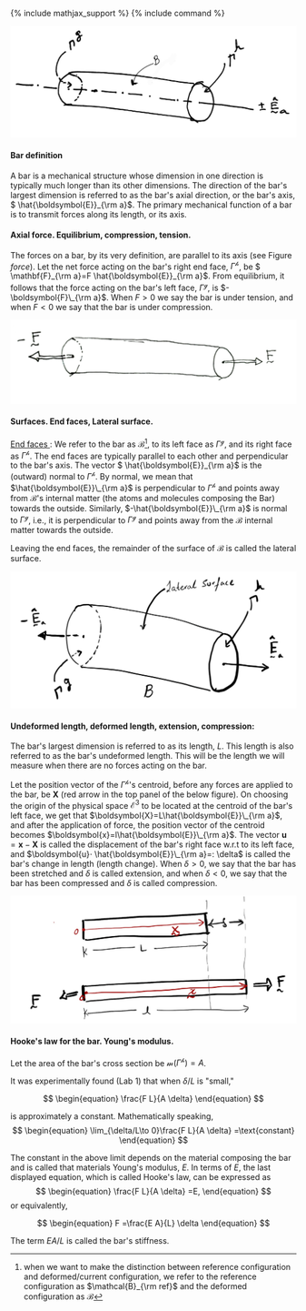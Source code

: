 {% include mathjax_support %}
{% include command %}





![Bar](ClassNotes3.jpg)

#### Bar definition

  A bar is a mechanical structure whose dimension in one direction is typically much longer than its other dimensions. The direction of the bar's largest dimension is referred to as the bar's axial direction, or the bar's axis, $ \hat{\boldsymbol{E}}\_{\rm a}$.  The primary mechanical function of a bar is to transmit forces along its length, or its axis.


#### Axial force. Equilibrium, compression, tension.   

The forces on a bar, by its very definition, are parallel to its axis (see Figure _force_). Let the net force acting on the bar's right end face, $\Gamma^{\mathscr{h}}$, be $ \mathbf{F}\_{\rm a}=F \hat{\boldsymbol{E}}\_{\rm a}$. From equilibrium, it follows that the force acting on the bar's left face, $\Gamma^{\mathscr{g}}$, is $-\boldsymbol{F}\_{\rm a}$. When $F>0$ we say the bar is under tension, and when $F<0$ we say that the bar is under compression.

![Forces on the bar](Images/2021-09-11-23-01-57.png)



#### Surfaces. End faces, Lateral surface. 
<ins>End faces </ins>: We refer to the bar as $\mathcal{B}$[^1], to its left face as $\Gamma^{\mathscr{g}}$, and its right face as $\Gamma^{\mathscr{h}}$. The end faces are typically parallel to each other and perpendicular to the bar's axis. The vector $ \hat{\boldsymbol{E}}\_{\rm a}$ is the (outward) normal to $\Gamma^{\mathscr{h}}$. By normal, we mean that $\hat{\boldsymbol{E}}\_{\rm a}$ is perpendicular to $\Gamma^{\mathscr{h}}$ and points away from $\mathcal{B}$'s internal matter (the atoms and molecules composing the Bar) towards the outside. Similarly, $-\hat{\boldsymbol{E}}\_{\rm a}$ is normal to $\Gamma^{\mathscr{g}}$, i.e., it is perpendicular to $\Gamma^{\mathscr{g}}$ and points away from the $\mathcal{B}$ internal matter towards the outside.

Leaving the end faces, the remainder of the surface of $\mathcal{B}$ is called the lateral surface.

![](Images/2021-09-11-23-45-51.png)

<!-- _Tension and compression_
Let us cut the  $\mathcal{B}_0$, into two pieces, $^1\mathcal{B}$ and $^2\mathcal{B}$. Specifically, let us cut $\mathcal{B}$ with the $A$-$A'$ plane (see Figure), which is normal to the bar's axis $\pm \hat{\boldsymbol{e}}_a$.

We will call the  left piece $^1\mathcal{B}$ and the right piece  $^2\mathcal{B}$.

Let the  surface on $^1\mathcal{B}$ that is newly created be called $S^1$ and that that on  $^2\mathcal{B}$ that is newly created be called $S^2$. 

The vector $\hat{\boldsymbol{n}}^{1}$ is (outward) normal to $S^1$. By normal we mean that $\hat{\boldsymbol{n}}^{1}$ is perpendicular to $S^1$ and points away from the $^1\mathcal{B}$ internal matter (the atoms and molecules composing the Bar) towards the outside. Similarly, $\hat{\boldsymbol{n}}^{1}$ is normal to $S^2$, i.e., it is perpendicular to $S^2$ and points away from the $^2\mathcal{B}$ internal matter and towards the outside.

Note that $\hat{\boldsymbol{n}}^{1}=-\hat{\boldsymbol{n}}^{2}$ -->


#### Undeformed length, deformed length, extension, compression:

The bar's largest dimension is referred to as its length, $L$. This length is also referred to as the bar's undeformed length. This will be the length we will measure when there are no forces acting on the bar.


Let the position vector of the $\Gamma^{\mathscr{h}}$'s centroid, before any forces are applied to the bar, be $\boldsymbol{X}$ (red arrow in the top panel of the below figure). On choosing the origin of the physical space $\mathcal{E}^3$ to be located at the centroid of the bar's left face, we get that $\boldsymbol{X}=L\hat{\boldsymbol{E}}\_{\rm a}$, and after the application of force, the position vector of the centroid becomes $\boldsymbol{x}=l\hat{\boldsymbol{E}}\_{\rm a}$. The vector $\boldsymbol{u}=\boldsymbol{x}-\boldsymbol{X}$ is called the displacement of the bar's right face w.r.t to its left face, and $\boldsymbol{u}⋅ \hat{\boldsymbol{E}}\_{\rm a}=: \delta$ is called the bar's change in length (length change). When $\delta>0$, we say that the bar has been stretched and $\delta$ is called extension, and when  $\delta<0$, we say that the bar has been compressed and $\delta$ is called compression.

![](Images/2021-09-11-23-51-41.png)

#### Hooke's law for the bar. Young's modulus.
Let the area of the bar's cross section be $\mathcal{m}(\Gamma^{\mathscr{h}})=A$. 

It was experimentally found (Lab 1) that  when $\delta /L$ is "small,"

$$
\begin{equation}
\frac{F L}{A \delta} 
\end{equation}
$$ 

 is approximately a constant. Mathematically speaking, 
$$
\begin{equation}
\lim_{\delta/L\to 0}\frac{F L}{A \delta} =\text{constant}
\end{equation}
$$ 

The constant in the above limit depends on the material composing the bar and is called that materials Young's modulus, $E$. In terms of $E$, the last displayed equation, which is called Hooke's law, can be expressed as
$$
\begin{equation}
\frac{F L}{A \delta} =E,
\end{equation}
$$ 
or equivalently,

$$
\begin{equation}
F  =\frac{E A}{L} \delta
\end{equation}
$$ 

The term $E A/L$ is called the bar's stiffness.

[^1]: when we want to make the distinction between reference configuration and deformed/current configuration, we refer to the reference configuration as $\mathcal{B}_{\rm ref}$ and the deformed configuration as $\mathcal{B}$

<!-- 
TODO: The compression of the chair. 
TODO: The discussion of the stiffnesses of different materials.
TODO: The composite bar. 
TODO: The Timoshenko problem.  -->